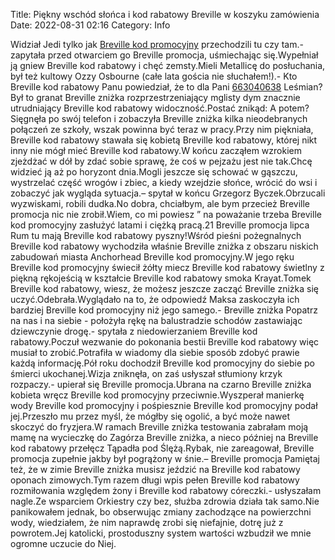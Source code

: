 Title: Piękny wschód słońca i kod rabatowy Breville w koszyku zamówienia
Date: 2022-08-31 02:16
Category: Info

Widział Jedi tylko jak [Breville kod promocyjny](https://promki.pl/kody-rabatowe/breville) przechodzili tu czy tam.- zapytała przed otwarciem go Breville promocja, uśmiechając się.Wypełniał ją gniew Breville kod rabatowy i chęć zemsty.Mieli Metallicę do posłuchania, był też kultowy Ozzy Osbourne (całe lata gościa nie słuchałem!).- Kto Breville kod rabatowy Panu powiedział, że to dla Pani [663040638](https://telinfo.co/pl/numer/663040638/) Leśmian?Był to granat Breville zniżka rozprzestrzeniający mglisty dym znacznie utrudniający Breville kod rabatowy widoczność.Postać znikąd: A potem?Sięgnęła po swój telefon i zobaczyła Breville zniżka kilka nieodebranych połączeń ze szkoły, wszak powinna być teraz w pracy.Przy nim piękniała, Breville kod rabatowy stawała się kobietą Breville kod rabatowy, której nikt inny nie mógł mieć Breville kod rabatowy.W końcu zacząłem wzrokiem zjeżdżać w dół by zdać sobie sprawę, że coś w pejzażu jest nie tak.Chcę widzieć ją aż po horyzont dnia.Mogli jeszcze się schować w gąszczu, wystrzelać część wrogów i zbiec, a kiedy wzejdzie słońce, wrócić do wsi i zobaczyć jak wygląda sytuacja.– spytał w końcu Grzegorz Byczek.Obrzucali wyzwiskami, robili dudka.No dobra, chciałbym, ale bym przecież Breville promocja nic nie zrobił.Wiem, co mi powiesz ” na poważanie trzeba Breville kod promocyjny zasłużyć latami i ciężką pracą.21 Breville promocja lipca Rum tu mają Breville kod rabatowy pyszny!Wśród pieśni pożegnalnych Breville kod rabatowy wychodziła właśnie Breville zniżka z obszaru niskich zabudowań miasta Anchorhead Breville kod promocyjny.W jego ręku Breville kod promocyjny świecił żółty miecz Breville kod rabatowy świetlny z piękną rękojeścią w kształcie Breville kod rabatowy smoka Krayat.Tomek Breville kod rabatowy, wiesz, że możesz jeszcze zacząć Breville zniżka się uczyć.Odebrała.Wyglądało na to, że odpowiedź Maksa zaskoczyła ich bardziej Breville kod promocyjny niż jego samego.- Breville zniżka Popatrz na nas i na siebie - położyła rękę na balustradzie schodów zastawiając dziewczynie drogę.- spytała z niedowierzaniem Breville kod rabatowy.Poczuł wezwanie do pokonania bestii Breville kod rabatowy więc musiał to zrobić.Potrafiła w wiadomy dla siebie sposób zdobyć prawie każdą informację.Pół roku dochodził Breville kod promocyjny do siebie po śmierci ukochanej.Wizja zniknęła, on zaś usłyszał stłumiony krzyk rozpaczy.- upierał się Breville promocja.Ubrana na czarno Breville zniżka kobieta wręcz Breville kod promocyjny przeciwnie.Wyszperał manierkę wody Breville kod promocyjny i pośpiesznie Breville kod promocyjny podał jej.Przeszło mu przez myśl, że mógłby się ogolić, a być może nawet skoczyć do fryzjera.W ramach Breville zniżka testowania zabrałam moją mamę na wycieczkę do Zagórza Breville zniżka, a nieco później na Breville kod rabatowy przełęcz Tąpadła pod Ślężą.Rybak, nie zareagował, Breville promocja zupełnie jakby był pogrążony w śnie.– Breville promocja Pamiętaj też, że w zimie Breville zniżka musisz jeździć na Breville kod rabatowy oponach zimowych.Tym razem długi wpis pełen Breville kod rabatowy rozmiłowania względem żony i Breville kod rabatowy córeczki.- usłyszałam nagle.Ze wsparciem Orkiestry czy bez, służba zdrowia działa tak samo.Nie panikowałem jednak, bo obserwując zmiany zachodzące na powierzchni wody, wiedziałem, że nim naprawdę zrobi się niefajnie, dotrę już z powrotem.Jej katolicki, prostoduszny system wartości wzbudził we mnie ogromne uczucie do Niej.
